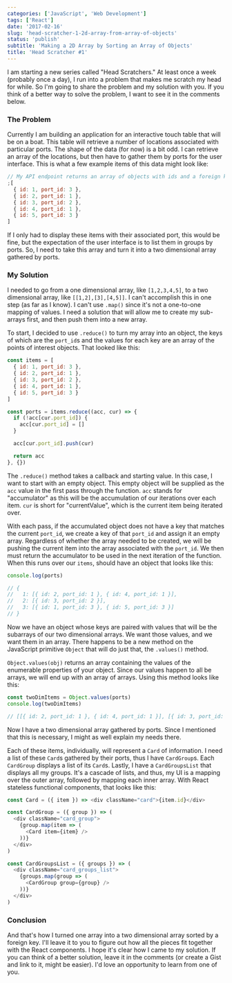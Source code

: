 ```yaml
---
categories: ['JavaScript', 'Web Development']
tags: ['React']
date: '2017-02-16'
slug: 'head-scratcher-1-2d-array-from-array-of-objects'
status: 'publish'
subtitle: 'Making a 2D Array by Sorting an Array of Objects'
title: 'Head Scratcher #1'
---
```


I am starting a new series called "Head Scratchers." At least once a week (probably once a day), I run into a problem that makes me scratch my head for while. So I'm going to share the problem and my solution with you. If you think of a better way to solve the problem, I want to see it in the comments below.

### The Problem

Currently I am building an application for an interactive touch table that will be on a boat. This table will retrieve a number of locations associated with particular ports. The shape of the data (for now) is a bit odd. I can retrieve an array of the locations, but then have to gather them by ports for the user interface. This is what a few example items of this data might look like:

```javascript
// My API endpoint returns an array of objects with ids and a foreign key to a port
;[
  { id: 1, port_id: 3 },
  { id: 2, port_id: 1 },
  { id: 3, port_id: 2 },
  { id: 4, port_id: 1 },
  { id: 5, port_id: 3 }
]
```

If I only had to display these items with their associated port, this would be fine, but the expectation of the user interface is to list them in groups by ports. So, I need to take this array and turn it into a two dimensional array gathered by ports.

### My Solution

I needed to go from a one dimensional array, like `[1,2,3,4,5]`, to a two dimensional array, like `[[1,2],[3],[4,5]]`. I can't accomplish this in one step (as far as I know). I can't use `.map()` since it's not a one-to-one mapping of values. I need a solution that will allow me to create my sub-arrays first, and then push them into a new array.

To start, I decided to use `.reduce()` to turn my array into an object, the keys of which are the `port_id`s and the values for each key are an array of the points of interest objects. That looked like this:

```javascript
const items = [
  { id: 1, port_id: 3 },
  { id: 2, port_id: 1 },
  { id: 3, port_id: 2 },
  { id: 4, port_id: 1 },
  { id: 5, port_id: 3 }
]

const ports = items.reduce((acc, cur) => {
  if (!acc[cur.port_id]) {
    acc[cur.port_id] = []
  }

  acc[cur.port_id].push(cur)

  return acc
}, {})
```

The `.reduce()` method takes a callback and starting value. In this case, I want to start with an empty object. This empty object will be supplied as the `acc` value in the first pass through the function. `acc` stands for "accumulator" as this will be the accumulation of our iterations over each item. `cur` is short for "currentValue", which is the current item being iterated over.

With each pass, if the accumulated object does not have a key that matches the current `port_id`, we create a key of that `port_id` and assign it an empty array. Regardless of whether the array needed to be created, we will be pushing the current item into the array associated with the `port_id`. We then must return the accumulator to be used in the next iteration of the function. When this runs over our `items`, should have an object that looks like this:

```javascript
console.log(ports)

// {
//   1: [{ id: 2, port_id: 1 }, { id: 4, port_id: 1 }],
//   2: [{ id: 3, port_id: 2 }],
//   3: [{ id: 1, port_id: 3 }, { id: 5, port_id: 3 }]
// }
```

Now we have an object whose keys are paired with values that will be the subarrays of our two dimensional arrays. We want those values, and we want them in an array. There happens to be a new method on the JavaScript primitive `Object` that will do just that, the `.values()` method.

`Object.values(obj)` returns an array containing the values of the enumerable properties of your object. Since our values happen to all be arrays, we will end up with an array of arrays. Using this method looks like this:

```javascript
const twoDimItems = Object.values(ports)
console.log(twoDimItems)

// [[{ id: 2, port_id: 1 }, { id: 4, port_id: 1 }], [{ id: 3, port_id: 2 }], [{ id: 1, port_id: 3 }, { id: 5, port_id: 3 }]]
```

Now I have a two dimensional array gathered by ports. Since I mentioned that this is necessary, I might as well explain my needs there.

Each of these items, individually, will represent a `Card` of information. I need a list of these `Card`s gathered by their ports, thus I have `CardGroup`s. Each `CardGroup` displays a list of its `Card`s. Lastly, I have a `CardGroupsList` that displays all my groups. It's a cascade of lists, and thus, my UI is a mapping over the outer array, followed by mapping each inner array. With React stateless functional components, that looks like this:

```javascript
const Card = ({ item }) => <div className="card">{item.id}</div>

const CardGroup = ({ group }) => (
  <div className="card_group">
    {group.map(item => (
      <Card item={item} />
    ))}
  </div>
)

const CardGroupsList = ({ groups }) => (
  <div className="card_groups_list">
    {groups.map(group => (
      <CardGroup group={group} />
    ))}
  </div>
)
```

### Conclusion

And that's how I turned one array into a two dimensional array sorted by a foreign key. I'll leave it to you to figure out how all the pieces fit together with the React components. I hope it's clear how I came to my solution. If you can think of a better solution, leave it in the comments (or create a Gist and link to it, might be easier). I'd love an opportunity to learn from one of you.
